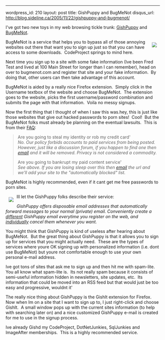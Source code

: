 --- 
wordpress_id: 210
layout: post
title: GishPuppy and BugMeNot
disqus_url: http://blog.sideline.ca/2005/11/22/gishpuppy-and-bugmenot/

<p>I've got two new toys in my web browsing tickle trunk: <a href="http://www.gishpuppy.com/">GishPuppy</a> and <a href="http://www.bugmenot.com/">BugMeNot</a>. </p>
<p><img src="http://www.bugmenot.com/buttons/bugmenot_01.gif" align="right" border="0" hspace="10" vspace="10" />BugMeNot
is a service that helps you to bypass all of those annoying websites
out there that want you to sign up just so that you can have access to
some downloads.  CodeProject springs to mind here.</p>
<p>Next time you sign up to a site
with some fake information (Ive been Fred Test and lived at 100 Main
Street for longer than I can remember), head on over to bugmenot.com
and register that site and your fake information.  By doing that,
other users can then take advantage of this account.</p>
<p>BugMeNot is aided by a really
nice Firefox extension.  Simply click in the Username textbox of
the website and choose BugMeNot.  The extension goes to the
website, picks the first username/password combination and submits the
page with that information.  Voila  no messy signups.</p>
<p>Now the first thing that I
thought of when I saw this was.hey, this is just like those websites
that give out hacked passwords to porn sites!  Cool!  But the
BugMeNot folks must already be planning on the eventual lawsuits. 
This is from their <a href="http://www.bugmenot.com/faq.php">FAQ</a>:</p>
<p></p>
<blockquote>
<p>Are you going to steal my identity or rob my credit card'<br /><em>No.
Our policy forbids accounts to paid services from being posted.
However, just like a discussion forum, if you happen to find one then </em><a href="mailto:public@bugmenot.com"><em>email</em></a><em> and it will be removed. Privacy is not considered a commodity.</em></p>
<p><a name="16"></a>Are you going to bankrupt my paid content service'<br /><em>See above. If you are losing sleep over this then </em><a href="mailto:public@bugmenot.com"><em>email</em></a><em> the url and we'll add your site to the "automatically blocked" list.</em></p></blockquote>
<p>BugMeNot is highly recommended, even if it cant get me free passwords to porn sites.</p>
<p><img src="http://www.gishpuppy.com/images/partnerlogo.gif" align="left" border="0" hspace="10" vspace="10" />Ill let the GishPuppy folks describe their service:</p>
<p><em>GishPuppy
offers disposable email addresses that automatically forward messages
to your normal (private) email. Conveniently create a <u>different</u> GishPuppy email everytime you register on the web, and <u>individually</u> cancel them whenever you want. </em></p>
<p>You might think that GishPuppy
is kind of useless after hearing about BugMeNot.  But the great
thing about GishPuppy is that it allows you to sign up for services
that you might actually need.  These are the types of services
where youre OK signing up with personalized information (i.e. dont
use BugMeNot) but youre not comfortable enough to use your own
personal e-mail address.</p>
<p>Ive got tons of sites that ask
me to sign up and then hit me with spam-lite.  You all know what
spam-lite is.  Its not really spam because it consists of
semi-useful information hidden in newsletters, site updates, etc. 
Its information that could be moved into an RSS feed but that would
just be too easy and progressive, wouldnt it'</p>
<p>The really nice thing about
GishPuppy is the GishIt extension for Firefox.  Now when Im on a
site that I want to sign up to, I just right-click and choose
GishIt.  A small window pops up with the current sites
information (to help with searching later on) and a nice customized
GishPuppy e-mail is created for me to use in the signup process.</p>
<p>Ive already Gishd my
CodeProject, DotNetJunkies, SqlJunkies and ImageAfter
memberships.  This is a highly recommended service.</p>
